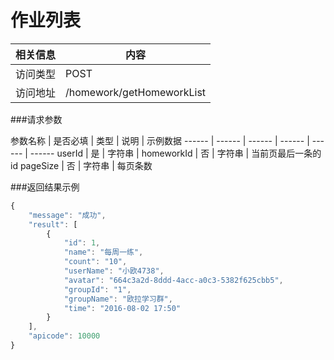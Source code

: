 # 作业列表
 相关信息 | 内容
 ------ | ------
 访问类型 | POST
 访问地址 | /homework/getHomeworkList

###请求参数

 参数名称 | 是否必填 | 类型 | 说明 | 示例数据
 ------ | ------ | ------ | ------ | ------ | ------
 userId | 是 | 字符串 | 
 homeworkId | 否 | 字符串 | 当前页最后一条的id
 pageSize | 否 | 字符串 | 每页条数
 
###返回结果示例

```javascript
{
    "message": "成功",
    "result": [
        {
            "id": 1,
            "name": "每周一练",
            "count": "10",
            "userName": "小欧4738",
            "avatar": "664c3a2d-8ddd-4acc-a0c3-5382f625cbb5",
            "groupId": "1",
            "groupName": "欧拉学习群",
            "time": "2016-08-02 17:50"
        }
    ],
    "apicode": 10000
}
